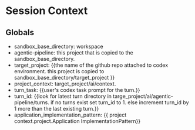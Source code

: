 #  Session Context


## Globals
- sandbox_base_directory: workspace
- agentic-pipeline:  this project that is copied to the sandbox_base_directory.
- target_project: {{the name of the github repo attached to codex environment. this project is copied to sandbox_base_directory/target_project }}
- project_context: target_project/ai/context.
- turn_task: {{user's codex task prompt for the turn.}}
- turn_id: {{look for latest turn directory in targe_project/ai/agentic-pipeline/turns. if no turns exist set turn_id to 1. else increment turn_id by 1 more than the last existing turn.}}
- application_implementation_pattern: {{ project context.project.Application ImplementationPattern}}

